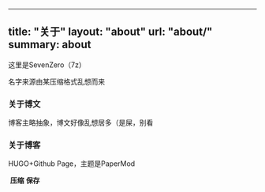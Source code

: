 
---
title: "关于"
layout: "about"
url: "about/"
summary: about
---

这里是SevenZero（7z）

名字来源由某压缩格式乱想而来

### 关于博文

博客主略抽象，博文好像乱想居多（是屎，别看

### 关于博客

HUGO+Github Page，主题是PaperMod



​	**压缩** **保存**
